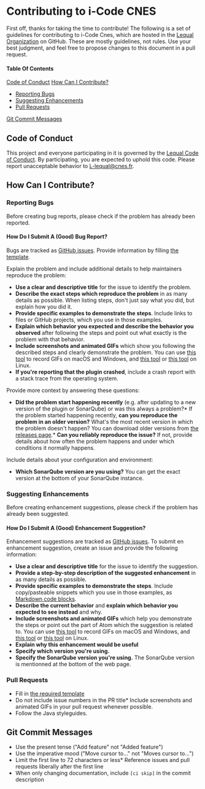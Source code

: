 # Contributing to i-Code CNES
First off, thanks for taking the time to contribute!
The following is a set of guidelines for contributing to i-Code Cnes, which are hosted in the [Lequal Organization](https://github.com/lequal) on GitHub. These are mostly guidelines, not rules. Use your best judgment, and feel free to propose changes to this document in a pull request.

#### Table Of Contents
[Code of Conduct](#code-of-conduct)
[How Can I Contribute?](#how-can-i-contribute)  
* [Reporting Bugs](#reporting-bugs)  
* [Suggesting Enhancements](#suggesting-enhancements)  
* [Pull Requests](#pull-requests)

[Git Commit Messages](#git-commit-messages)

## Code of Conduct
This project and everyone participating in it is governed by the [Lequal Code of Conduct](CODE_OF_CONDUCT.md). By participating, you are expected to uphold this code. Please report unacceptable behavior to [L-lequal@cnes.fr](mailto:L-lequal@cnes.fr).

## How Can I Contribute?

### Reporting Bugs
Before creating bug reports, please check if the problem has already been reported. 

#### How Do I Submit A (Good) Bug Report?
Bugs are tracked as [GitHub issues](https://guides.github.com/features/issues/). 
Provide information by filling [the template](ISSUE_TEMPLATE.md).

Explain the problem and include additional details to help maintainers reproduce the problem:
* **Use a clear and descriptive title** for the issue to identify the problem.
* **Describe the exact steps which reproduce the problem** in as many details as possible. When listing steps, don't just say what you did, but explain how you did it.
* **Provide specific examples to demonstrate the steps**. Include links to files or GitHub projects, which you use in those examples.
* **Explain which behavior you expected and describe the behavior you observed** after following the steps and point out what exactly is the problem with that behavior.
* **Include screenshots and animated GIFs** which show you following the described steps and clearly demonstrate the problem. You can use [this tool](https://www.cockos.com/licecap/) to record GIFs on macOS and Windows, and [this tool](https://github.com/colinkeenan/silentcast) or [this tool](https://github.com/GNOME/byzanz) on Linux.
* **If you're reporting that the plugin crashed**, include a crash report with a stack trace from the operating system.

Provide more context by answering these questions:
* **Did the problem start happening recently** (e.g. after updating to a new version of the plugin or SonarQube) or was this always a problem?* If the problem started happening recently, **can you reproduce the problem in an older version?** What's the most recent version in which the problem doesn't happen? You can download older versions from [the releases page](https://github.com/lequal/i-CodeCNES/releases).* **Can you reliably reproduce the issue?** If not, provide details about how often the problem happens and under which conditions it normally happens.

Include details about your configuration and environment:
* **Which SonarQube version are you using?** You can get the exact version at the bottom of your SonarQube instance.

### Suggesting Enhancements
Before creating enhancement suggestions, please check if the problem has already been suggested.

#### How Do I Submit A (Good) Enhancement Suggestion?
Enhancement suggestions are tracked as [GitHub issues](https://guides.github.com/features/issues/). To submit en enhancement suggestion, create an issue and provide the following information:
* **Use a clear and descriptive title** for the issue to identify the suggestion.
* **Provide a step-by-step description of the suggested enhancement** in as many details as possible.
* **Provide specific examples to demonstrate the steps**. Include copy/pasteable snippets which you use in those examples, as [Markdown code blocks](https://help.github.com/articles/markdown-basics/#multiple-lines).
* **Describe the current behavior** and **explain which behavior you expected to see instead** and why.
* **Include screenshots and animated GIFs** which help you demonstrate the steps or point out the part of Atom which the suggestion is related to. You can use [this tool](https://www.cockos.com/licecap/) to record GIFs on macOS and Windows, and [this tool](https://github.com/colinkeenan/silentcast) or [this tool](https://github.com/GNOME/byzanz) on Linux.
* **Explain why this enhancement would be useful**
* **Specify which version you're using.**
* **Specify the SonarQube version you're using.** The SonarQube version is mentionned at the bottom of the web page.

### Pull Requests
* Fill in [the required template](PULL_REQUEST_TEMPLATE.md)
* Do not include issue numbers in the PR title* Include screenshots and animated GIFs in your pull request whenever possible.
* Follow the Java styleguides.

## Git Commit Messages
* Use the present tense ("Add feature" not "Added feature")
* Use the imperative mood ("Move cursor to..." not "Moves cursor to...")
* Limit the first line to 72 characters or less* Reference issues and pull requests liberally after the first line
* When only changing documentation, include `[ci skip]` in the commit description
